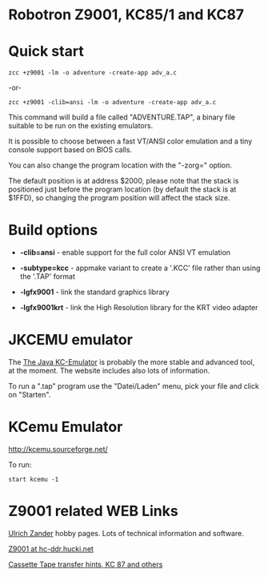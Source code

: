 # Robotron Z9001, KC85/1 and KC87



# Quick start

    zcc +z9001 -lm -o adventure -create-app adv_a.c

-or-

    zcc +z9001 -clib=ansi -lm -o adventure -create-app adv_a.c


This command will build a file called "ADVENTURE.TAP", a binary file suitable to be run on the existing emulators.

It is possible to choose between a fast VT/ANSI color emulation and a tiny console support based on BIOS calls.


You can also change the program location with the "-zorg=" option.


The default position is at address $2000, please note that the stack is positioned just before the program location (by default the stack is at $1FFD), so changing the program position will affect the stack size.


# Build options


*  **-clib=ansi**  -  enable support for the full color ANSI VT emulation

*  **-subtype=kcc**  -  appmake variant to create a '.KCC' file rather than using the '.TAP' format

*  **-lgfx9001**  -  link the standard graphics library

*  **-lgfx9001krt**  -  link the High Resolution library for the KRT video adapter


# JKCEMU emulator

The [The Java KC-Emulator](http://www.jens-mueller.org/jkcemu/) is probably the more stable and advanced tool, at the moment.     The website includes also lots of information.

To run a ".tap" program use the "Datei/Laden" menu, pick your file and click on "Starten".



# KCemu Emulator

http://kcemu.sourceforge.net/

To run:

    start kcemu -1


# Z9001 related WEB Links

[Ulrich Zander](http://www.sax.de/~zander/index2h.html) hobby pages.   Lots of technical information and software.

[Z9001 at hc-ddr.hucki.net](http://hc-ddr.hucki.net/wiki/doku.php/z9001)

[Cassette Tape transfer hints, KC 87 and others](http://hc-ddr.hucki.net/wiki/doku.php/programme:kassetten_faq)

